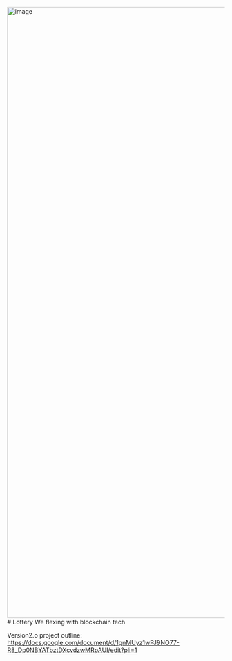 <img width="1416" alt="image" src="https://github.com/BlockchainBand001/Lottery/assets/139391097/fd2f1b5c-4d94-4d9b-9d3b-5589d080281f"># Lottery
We flexing with blockchain tech


Version2.o project outline: https://docs.google.com/document/d/1gnMUyz1wPJ9NO77-R8_Dp0NBYATbztDXcvdzwMRpAUI/edit?pli=1
